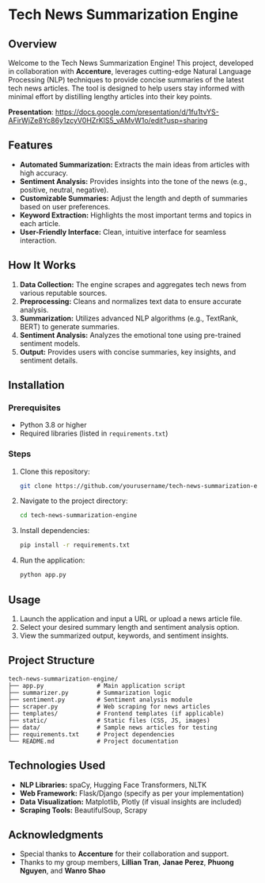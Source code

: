 # Tech News Summarization Engine

## Overview
Welcome to the Tech News Summarization Engine! This project, developed in collaboration with **Accenture**, leverages cutting-edge Natural Language Processing (NLP) techniques to provide concise summaries of the latest tech news articles. The tool is designed to help users stay informed with minimal effort by distilling lengthy articles into their key points.

**Presentation**: https://docs.google.com/presentation/d/1fu1tvYS-AFirWjZe8Yc86y1zcyV0HZrKlS5_vAMvW1o/edit?usp=sharing

## Features
- **Automated Summarization:** Extracts the main ideas from articles with high accuracy.
- **Sentiment Analysis:** Provides insights into the tone of the news (e.g., positive, neutral, negative).
- **Customizable Summaries:** Adjust the length and depth of summaries based on user preferences.
- **Keyword Extraction:** Highlights the most important terms and topics in each article.
- **User-Friendly Interface:** Clean, intuitive interface for seamless interaction.

## How It Works
1. **Data Collection:** The engine scrapes and aggregates tech news from various reputable sources.
2. **Preprocessing:** Cleans and normalizes text data to ensure accurate analysis.
3. **Summarization:** Utilizes advanced NLP algorithms (e.g., TextRank, BERT) to generate summaries.
4. **Sentiment Analysis:** Analyzes the emotional tone using pre-trained sentiment models.
5. **Output:** Provides users with concise summaries, key insights, and sentiment details.

## Installation
### Prerequisites
- Python 3.8 or higher
- Required libraries (listed in `requirements.txt`)

### Steps
1. Clone this repository:
   ```bash
   git clone https://github.com/yourusername/tech-news-summarization-engine.git
   ```
2. Navigate to the project directory:
   ```bash
   cd tech-news-summarization-engine
   ```
3. Install dependencies:
   ```bash
   pip install -r requirements.txt
   ```
4. Run the application:
   ```bash
   python app.py
   ```

## Usage
1. Launch the application and input a URL or upload a news article file.
2. Select your desired summary length and sentiment analysis option.
3. View the summarized output, keywords, and sentiment insights.

## Project Structure
```plaintext
tech-news-summarization-engine/
├── app.py               # Main application script
├── summarizer.py        # Summarization logic
├── sentiment.py         # Sentiment analysis module
├── scraper.py           # Web scraping for news articles
├── templates/           # Frontend templates (if applicable)
├── static/              # Static files (CSS, JS, images)
├── data/                # Sample news articles for testing
├── requirements.txt     # Project dependencies
└── README.md            # Project documentation
```

## Technologies Used
- **NLP Libraries:** spaCy, Hugging Face Transformers, NLTK
- **Web Framework:** Flask/Django (specify as per your implementation)
- **Data Visualization:** Matplotlib, Plotly (if visual insights are included)
- **Scraping Tools:** BeautifulSoup, Scrapy

## Acknowledgments
- Special thanks to **Accenture** for their collaboration and support.
- Thanks to my group members, **Lillian Tran**, **Janae Perez**, **Phuong Nguyen**, and **Wanro Shao**
